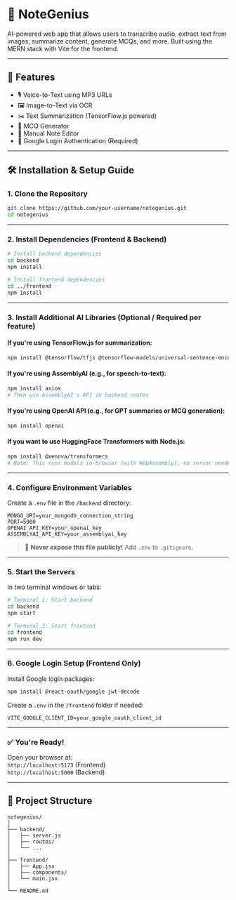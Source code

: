 # 🧠 NoteGenius

AI-powered web app that allows users to transcribe audio, extract text from images, summarize content, generate MCQs, and more. Built using the MERN stack with Vite for the frontend.

---

## 🚀 Features

- 🎙️ Voice-to-Text using MP3 URLs
- 🖼️ Image-to-Text via OCR
- ✂️ Text Summarization (TensorFlow.js powered)
- 🧪 MCQ Generator
- 📝 Manual Note Editor
- 🔐 Google Login Authentication (Required)

---

## 🛠️ Installation & Setup Guide

### 1. Clone the Repository

```bash
git clone https://github.com/your-username/notegenius.git
cd notegenius
```

---

### 2. Install Dependencies (Frontend & Backend)

```bash
# Install backend dependencies
cd backend
npm install

# Install frontend dependencies
cd ../frontend
npm install
```

---

### 3. Install Additional AI Libraries (Optional / Required per feature)

#### If you're using **TensorFlow.js** for summarization:
```bash
npm install @tensorflow/tfjs @tensorflow-models/universal-sentence-encoder
```

#### If you're using **AssemblyAI** (e.g., for speech-to-text):
```bash
npm install axios
# Then use AssemblyAI's API in backend routes
```

#### If you're using **OpenAI API** (e.g., for GPT summaries or MCQ generation):
```bash
npm install openai
```

#### If you want to use **HuggingFace Transformers** with Node.js:
```bash
npm install @xenova/transformers
# Note: This runs models in-browser (with WebAssembly), no server needed
```

---

### 4. Configure Environment Variables

Create a `.env` file in the `/backend` directory:

```env
MONGO_URI=your_mongodb_connection_string
PORT=5000
OPENAI_API_KEY=your_openai_key
ASSEMBLYAI_API_KEY=your_assemblyai_key
```

> 🔐 **Never expose this file publicly!** Add `.env` to `.gitignore`.

---

### 5. Start the Servers

In two terminal windows or tabs:

```bash
# Terminal 1: Start backend
cd backend
npm start
```

```bash
# Terminal 2: Start frontend
cd frontend
npm run dev
```

---

### 6. Google Login Setup (Frontend Only)

Install Google login packages:

```bash
npm install @react-oauth/google jwt-decode
```

Create a `.env` in the `/frontend` folder if needed:

```env
VITE_GOOGLE_CLIENT_ID=your_google_oauth_client_id
```

---

### ✅ You're Ready!

Open your browser at:  
`http://localhost:5173` (Frontend)  
`http://localhost:5000` (Backend)

---

## 📂 Project Structure

```
notegenius/
│
├── backend/
│   ├── server.js
│   ├── routes/
│   └── ...
│
├── frontend/
│   ├── App.jsx
│   ├── components/
│   └── main.jsx
│
└── README.md
```


